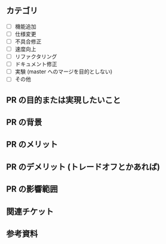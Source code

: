 ## カテゴリ

<!-- 記入例を参考に括弧のなかに x を入力してください。 -->
<!-- 括弧の中の空白を x に置き換えるイメージです。 -->
<!-- 必須 -->

- [ ] 機能追加
- [ ] 仕様変更
- [ ] 不具合修正
- [ ] 速度向上
- [ ] リファクタリング
- [ ] ドキュメント修正
- [ ] 実験 (master へのマージを目的としない)
- [ ] その他

<!-- 記入例      -->
<!-- OK 例: [x]  -->
<!-- NG 例: []   -->
<!-- NG 例: [ x] -->
<!-- NG 例: [x ] -->

## PR の目的または実現したいこと

<!-- PR の目的を記載してください -->
<!-- 必須 -->

## PR の背景

<!-- PR を行う背景を記載してください -->
<!-- 自明な場合は省略してもいいですが、可能なら記載してほしいです。 -->

## PR のメリット

<!-- PR のメリットを記載してください。 -->
<!-- 自明な場合は省略してもいいですが、可能なら記載してほしいです。 -->

## PR のデメリット (トレードオフとかあれば)

<!-- PR のデメリットやトレードオフ等あれば記載してください。 -->

## PR の影響範囲

<!-- 既存の処理に対して影響範囲を記載してください。 -->
<!-- 自明な場合は省略してもいいですが、可能なら記載してほしいです。 -->

## 関連チケット

<!-- 関連するチケットの情報を記載してください。 -->
<!-- #xxx と書くと チケット xxx に対して自動的にリンクが張られます。 -->
<!-- close #xxx と書くと PR がマージされたときに自動的にチケット xxx がクローズされます。 -->
<!-- close だけでなく他のキーワードでも OK です。↓ に説明があります。-->
<!-- https://help.github.com/en/articles/closing-issues-using-keywords-->

## 参考資料

<!-- 参考になる資料の URL 等あればここに記載御願いします -->
<!-- 説明に必要なスクリーンショットがあれば貼り付けお願いします。-->
<!-- 画像ファイルをこの欄にドラッグ＆ドロップすれば画像が貼り付けられます -->
